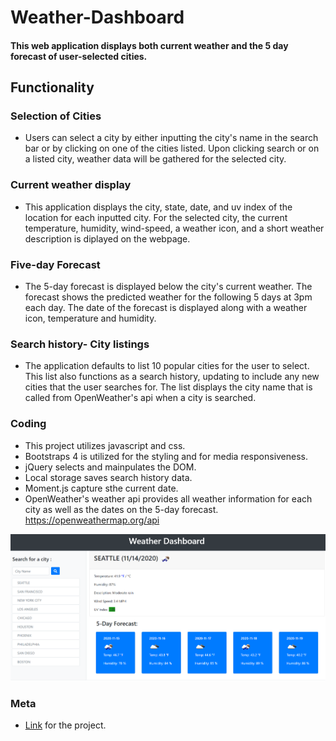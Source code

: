 # Weather-Dashboard

#### This web application displays both current weather and the 5 day forecast of user-selected cities.

## Functionality

### Selection of Cities
- Users can select a city by either inputting the city's name in the search bar or by clicking on one of the cities listed. Upon clicking search or on a listed city, weather data will be gathered for the selected city.

### Current weather display
- This application displays the city, state, date, and uv index of the location for each inputted city. For the selected city, the current temperature, humidity, wind-speed, a weather icon, and a short weather description is diplayed on the webpage.

### Five-day Forecast
- The 5-day forecast is displayed below the city's current weather. The forecast shows the predicted weather for the following 5 days at 3pm each day. The date of the forecast is displayed along with a weather icon, temperature and humidity.

### Search history- City listings
- The application defaults to list 10 popular cities for the user to select. This list also functions as a search history, updating to include any new cities that the user searches for. The list displays the city name that is called from OpenWeather's api when a city is searched.

### Coding
- This project utilizes javascript and css.
- Bootstraps 4 is utilized for the styling and for media responsiveness.
- jQuery selects and mainpulates the DOM.
- Local storage saves search history data.
- Moment.js capture sthe current date.
- OpenWeather's weather api provides all weather information for each city as well as the dates on the 5-day forecast. https://openweathermap.org/api

![Weather-dashbord Screen-Shot](https://github.com/hhutku/weather-dashboard/blob/main/assets/image1.png)

### Meta

- [Link](https://hhutku.github.io/weather-dashboard/) for the project.






